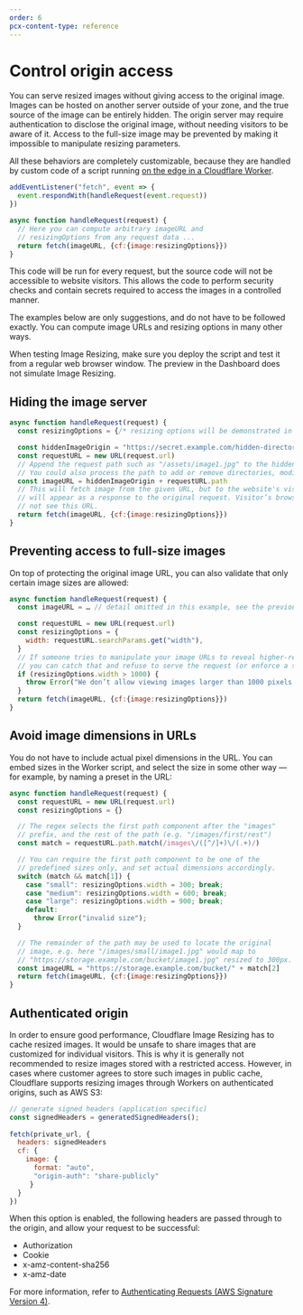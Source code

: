 ```yaml
---
order: 6
pcx-content-type: reference
---
```


# Control origin access

You can serve resized images without giving access to the original image. Images can be hosted on another server outside of your zone, and the true source of the image can be entirely hidden. The origin server may require authentication to disclose the original image, without needing visitors to be aware of it. Access to the full-size image may be prevented by making it impossible to manipulate resizing parameters.

All these behaviors are completely customizable, because they are handled by custom code of a script running [on the edge in a Cloudflare Worker](/image-resizing/resize-with-workers).

```js
addEventListener("fetch", event => {
  event.respondWith(handleRequest(event.request))
})

async function handleRequest(request) {
  // Here you can compute arbitrary imageURL and
  // resizingOptions from any request data ...
  return fetch(imageURL, {cf:{image:resizingOptions}})
}
```

This code will be run for every request, but the source code will not be accessible to website visitors. This allows the code to perform security checks and contain secrets required to access the images in a controlled manner.

The examples below are only suggestions, and do not have to be followed exactly. You can compute image URLs and resizing options in many other ways.

<Aside type="warning" header="Warning">

When testing Image Resizing, make sure you deploy the script and test it from a regular web browser window. The preview in the Dashboard does not simulate Image Resizing.

</Aside>

## Hiding the image server

```js
async function handleRequest(request) {
  const resizingOptions = {/* resizing options will be demonstrated in the next example */}

  const hiddenImageOrigin = "https://secret.example.com/hidden-directory"
  const requestURL = new URL(request.url)
  // Append the request path such as "/assets/image1.jpg" to the hiddenImageOrigin.
  // You could also process the path to add or remove directories, modify filenames, etc.
  const imageURL = hiddenImageOrigin + requestURL.path
  // This will fetch image from the given URL, but to the website's visitors this
  // will appear as a response to the original request. Visitor’s browser will
  // not see this URL.
  return fetch(imageURL, {cf:{image:resizingOptions}})
}
```

## Preventing access to full-size images

On top of protecting the original image URL, you can also validate that only certain image sizes are allowed:

```js
async function handleRequest(request) {
  const imageURL = … // detail omitted in this example, see the previous example

  const requestURL = new URL(request.url)
  const resizingOptions = {
    width: requestURL.searchParams.get("width"),
  }
  // If someone tries to manipulate your image URLs to reveal higher-resolution images,
  // you can catch that and refuse to serve the request (or enforce a smaller size, etc.)
  if (resizingOptions.width > 1000) {
    throw Error("We don’t allow viewing images larger than 1000 pixels wide")
  }
  return fetch(imageURL, {cf:{image:resizingOptions}})
}
```

## Avoid image dimensions in URLs

You do not have to include actual pixel dimensions in the URL. You can embed sizes in the Worker script, and select the size in some other way — for example, by naming a preset in the URL:

```js
async function handleRequest(request) {
  const requestURL = new URL(request.url)
  const resizingOptions = {}

  // The regex selects the first path component after the "images"
  // prefix, and the rest of the path (e.g. "/images/first/rest")
  const match = requestURL.path.match(/images\/([^/]+)\/(.+)/)

  // You can require the first path component to be one of the
  // predefined sizes only, and set actual dimensions accordingly.
  switch (match && match[1]) {
    case "small": resizingOptions.width = 300; break;
    case "medium": resizingOptions.width = 600; break;
    case "large": resizingOptions.width = 900; break;
    default:
      throw Error("invalid size");
  }

  // The remainder of the path may be used to locate the original
  // image, e.g. here "/images/small/image1.jpg" would map to
  // "https://storage.example.com/bucket/image1.jpg" resized to 300px.
  const imageURL = "https://storage.example.com/bucket/" + match[2]
  return fetch(imageURL, {cf:{image:resizingOptions}})
}
```

## Authenticated origin

In order to ensure good performance, Cloudflare Image Resizing has to cache resized images. It would be unsafe to share images that are customized for individual visitors. This is why it is generally not recommended to resize images stored with a restricted access. However, in cases where customer agrees to store such images in public cache, Cloudflare supports resizing images through Workers on authenticated origins, such as AWS S3:

```js
// generate signed headers (application specific)
const signedHeaders = generatedSignedHeaders();
 
fetch(private_url, {
  headers: signedHeaders
  cf: {
    image: {
      format: "auto",
      "origin-auth": "share-publicly"
     }
  }
})
```

When this option is enabled, the following headers are passed through to the origin, and allow your request to be successful:

* Authorization
* Cookie
* x-amz-content-sha256
* x-amz-date

For more information, refer to [Authenticating Requests (AWS Signature Version 4)](https://docs.aws.amazon.com/AmazonS3/latest/API/sig-v4-authenticating-requests.html).